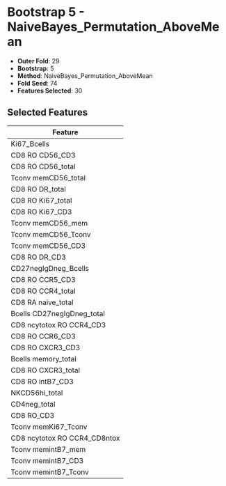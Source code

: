 # Bootstrap 5 - NaiveBayes_Permutation_AboveMean

- **Outer Fold**: 29
- **Bootstrap**: 5
- **Method**: NaiveBayes_Permutation_AboveMean
- **Fold Seed**: 74
- **Features Selected**: 30

## Selected Features

| Feature |
|---------|
| Ki67_Bcells |
| CD8 RO CD56_CD3 |
| CD8 RO CD56_total |
| Tconv memCD56_total |
| CD8 RO DR_total |
| CD8 RO Ki67_total |
| CD8  RO Ki67_CD3 |
| Tconv memCD56_mem |
| Tconv memCD56_Tconv |
| Tconv memCD56_CD3 |
| CD8 RO DR_CD3 |
| CD27negIgDneg_Bcells |
| CD8 RO CCR5_CD3 |
| CD8 RO CCR4_total |
| CD8 RA naive_total |
| Bcells CD27negIgDneg_total |
| CD8 ncytotox RO CCR4_CD3 |
| CD8 RO CCR6_CD3 |
| CD8 RO CXCR3_CD3 |
| Bcells memory_total |
| CD8 RO CXCR3_total |
| CD8 RO intB7_CD3 |
| NKCD56hi_total |
| CD4neg_total |
| CD8 RO_CD3 |
| Tconv memKi67_Tconv |
| CD8 ncytotox RO CCR4_CD8ntox |
| Tconv memintB7_mem |
| Tconv memintB7_CD3 |
| Tconv memintB7_Tconv |
